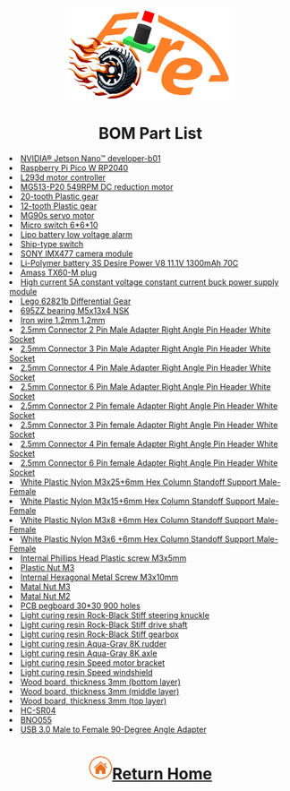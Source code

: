 <div align="center"><img src="../../other/img/logo.png" width="300" alt=" logo"></div>  

# <div align="center">BOM Part List </div>
<li><a href="https://robotkingdom.com.tw/product/rk-nvidia-jetson-nano-developer-b01/" target="_blank">NVIDIA® Jetson Nano™ developer-b01</a></li> 
<li><a href="https://piepie.com.tw/product/raspberry-pi-pico-w" target="_blank">Raspberry Pi Pico W RP2040</a></li> 
<li><a href="https://atceiling.blogspot.com/2019/08/arduino54l293d.html" target="_blank">L293d motor controller</a></li>
<li><a href="https://www.amazon.com/-/zh_TW/MG513-12V-%E6%B8%9B%E9%80%9F%E9%BD%92%E8%BC%AA%E9%A6%AC%E9%81%94%E7%B7%A8%E7%A2%BC%E5%99%A8%E4%BB%A3%E7%A2%BC%E9%80%9F%E5%BA%A6%E6%B8%AC%E9%87%8F-DIY-%E8%87%AA%E5%B9%B3%E8%A1%A1%E6%B1%BD%E8%BB%8A%E5%80%92%E7%BD%AE%E6%93%BA/dp/B0B3LXV4PL">	MG513-P20 549RPM DC reduction motor</a></li>  
<li><a href="https://shopee.tw/%E7%A3%9A%E5%AE%B6-LEGO-%E6%A8%82%E9%AB%98-%E9%BB%91%E8%89%B2-Technic-Gear-20-Tooth-20%E9%BD%92-%E9%BD%92%E8%BC%AA-%E9%9B%99%E6%96%9C%E9%BD%92-32269-18575-i.6132636.3545374403?sp_atk=b4725afb-8e48-42c3-9535-189357cc714f&xptdk=b4725afb-8e48-42c3-9535-189357cc714f">20-tooth Plastic gear<br></li>
<li><a href="https://shopee.tw/%E7%A3%9A%E5%AE%B6-LEGO-%E6%A8%82%E9%AB%98-%E7%A0%82%E8%89%B2-Technic-Gear-12-Tooth-Bevel-12%E9%BD%92-%E9%BD%92%E8%BC%AA-%E6%96%9C%E9%BD%92-6589-i.6132636.6022474995?sp_atk=3c5d233a-5569-46ab-8757-b6361b28e33e&xptdk=3c5d233a-5569-46ab-8757-b6361b28e33e">12-tooth Plastic gear<br></li>
<li><a href="https://www.amazon.com/-/zh_TW/dp/B0BFQLNDPM">MG90s servo motor</a></li>    
<li><a href="https://www.amazon.com/-/zh_TW/PLKXSEYUJ/dp/B0D4HZFM6S">Micro switch 6*6*10</a></li>  
<li><a href="https://www.amazon.in/Invento-Battery-Voltage-Indicator-Checker/dp/B072V44Q5Z">Lipo battery low voltage alarm </a></li>  
<li><a href="https://shopee.tw/%E8%BF%B7%E4%BD%A0%E8%88%B9%E5%9E%8B%E9%96%8B%E9%97%9C-10*15-%E8%88%B9%E5%9E%8B%E9%96%8B%E9%97%9C-%E8%BF%B7%E4%BD%A0%E9%96%8B%E9%97%9C-%E6%96%B9%E5%BD%A2%E9%96%8B%E9%97%9C-%E5%85%A9%E6%AE%B5%E9%96%8B%E9%97%9C-%E9%9B%BB%E6%BA%90%E9%96%8B%E9%97%9C-%E7%BF%B9%E6%9D%BF%E9%96%8B%E9%97%9C-i.30375838.1783185946" target="_blank">Ship-type switch</a></li>     
<li><a href="https://shopee.tw/%E7%8F%BE%E8%B2%A8-SONY-IMX477-%E6%94%9D%E5%BD%B1%E9%8F%A1%E9%A0%AD%E6%A8%A1%E7%B5%84-1230%E8%90%AC%E5%83%8F%E7%B4%A0-160%C2%B0%E5%BB%A3%E8%A7%92-%E6%94%AF%E6%8F%B4%E6%A8%B9%E8%8E%93%E6%B4%BECM3-4%E3%80%81Jetson-Nano-i.10207300.8215149686?srsltid=AfmBOor9HmpX2guySAnFvW5drNG4qJtdwx98_e6muraV4LUtXM50YR5Q" target="_blank">SONY IMX477 camera module</a></li>
<li><a href="https://shopee.tw/product/17393576/2036942264?gclid=Cj0KCQjw6KunBhDxARIsAKFUGs9xoiZB_LrSF3X4XfnN1sxM-tjzbX4T2Sw9XD0c0Rfc_tkPkczAbBcaApCXEALw_wcB">Li-Polymer battery 3S Desire Power V8 11.1V 1300mAh 70C </a></li>
<li><a href="https://www.3dprow.com/products/%E6%AD%A3%E5%BB%A0-amass-xt60-xt60-f-xt60-m-%E9%8D%8D%E9%87%91%E9%AB%98%E9%9B%BB%E6%B5%81%E6%8E%A5%E9%A0%AD">Amass TX60-M plug
</a></li>
<li><a href="https://www.amazon.com/NOYITO-DC-DC-Power-Supply-Module/dp/B07G456MS8">High current 5A constant voltage constant current buck power supply module</a></li>  
<li><a href="https://www.ruten.com.tw/item/show?22229822791893">Lego 62821b Differential Gear<br></li>
<li>695ZZ bearing M5x13x4 NSK<br></li>
<li>Iron wire 1.2mm 1.2mm<br></li>
<li><a href="https://jin-hua.com.tw/webc/html/product/show.aspx?num=10130&page=1&kw=2.5mm&kind=945">2.5mm Connector 2 Pin Male Adapter Right Angle Pin Header White Socket<br></li>
<li><a href="https://jin-hua.com.tw/webc/html/product/show.aspx?num=36932&page=2&kw=2.5mm&kind=945">2.5mm Connector 3 Pin Male Adapter Right Angle Pin Header White Socket<br></li>
<li><a href="https://jin-hua.com.tw/webc/html/product/show.aspx?num=10126&page=2&kw=2.5mm&kind=945">2.5mm Connector 4 Pin Male Adapter Right Angle Pin Header White Socket<br></li>
<li><a href="https://jin-hua.com.tw/webc/html/product/show.aspx?num=10120&page=7&kw=2.5mm&kind=945">2.5mm Connector 6 Pin Male Adapter Right Angle Pin Header White Socket<br></li>
<li><a href="https://jin-hua.com.tw/webc/html/product/show.aspx?num=10092&page=7&kw=2.5mm&kind=944">2.5mm Connector 2 Pin female Adapter Right Angle Pin Header White Socket<br></li>
<li><a href="https://jin-hua.com.tw/webc/html/product/show.aspx?num=10087&page=7&kw=2.5mm&kind=944">2.5mm Connector 3 Pin female Adapter Right Angle Pin Header White Socket<br></li>
<li><a href="https://jin-hua.com.tw/webc/html/product/show.aspx?num=10084&page=7&kw=2.5mm&kind=944">2.5mm Connector 4 Pin female Adapter Right Angle Pin Header White Socket<br></li>
<li><a href="https://jin-hua.com.tw/webc/html/product/show.aspx?num=10078&page=7&kw=2.5mm&kind=944">2.5mm Connector 6 Pin female Adapter Right Angle Pin Header White Socket<br></li>
<li><a href="https://www.amazon.com/Plastic-Column-Standoff-Support-Male-Female/dp/B0D2HQ57N4?th=1">White Plastic Nylon M3x25+6mm Hex Column Standoff Support Male-Female<br></li>
<li><a href="https://www.amazon.com/Plastic-Column-Standoff-Support-Male-Female/dp/B0D2HPNSF9?th=1">White Plastic Nylon M3x15+6mm Hex Column Standoff Support Male-Female<br></li>
<li><a href="https://www.amazon.com/Plastic-Column-Standoff-Support-Male-Female/dp/B0D2HMNKDB?th=1">White Plastic Nylon M3x8 +6mm Hex Column Standoff Support Male-Female<br></li>
<li><a href="https://www.amazon.com/Plastic-Column-Standoff-Support-Male-Female/dp/B0D2HNQMZ9?th=1">White Plastic Nylon M3x6 +6mm Hex Column Standoff Support Male-Female<br></li>
<li><a href="https://www.amazon.com/Plastic-Column-Standoff-Support-Male-Female/dp/B0D2HLZK7D?language=zh_TW&currency=USD&th=1">Internal Phillips Head Plastic screw M3x5mm<br></li>
<li><a href="https://www.amazon.com/Plastic-Column-Standoff-Support-Male-Female/dp/B0D2HNX9Q8?language=zh_TW&currency=USD&th=1">Plastic Nut M3<br></li>
<li>Internal Hexagonal Metal Screw M3x10mm<br></li>
<li>Matal Nut M3<br></li>
<li>Matal Nut M2<br></li>
<li><a href="https://jin-hua.com.tw/webc/html/product/show.aspx?num=33200&kw=%e9%9b%bb%e6%9c%a8%e6%9d%bf&kind=522">PCB pegboard 30*30 900 holes<br></li>
<li><a href="https://phrozen3d.com.tw/products/rock-black-resin?srsltid=AfmBOoo94jucOOHW7Ka7-inJUQ2FOdDzytZoz4bDYIRJxEL3ndSDEhIu">Light curing resin Rock-Black Stiff steering knuckle<br></li>
<li><a href="https://phrozen3d.com.tw/products/rock-black-resin?srsltid=AfmBOoo94jucOOHW7Ka7-inJUQ2FOdDzytZoz4bDYIRJxEL3ndSDEhIu">Light curing resin Rock-Black Stiff drive shaft<br></li>
<li><a href="https://phrozen3d.com.tw/products/rock-black-resin?srsltid=AfmBOoo94jucOOHW7Ka7-inJUQ2FOdDzytZoz4bDYIRJxEL3ndSDEhIu">Light curing resin Rock-Black Stiff gearbox<br></li>
<li><a href="https://phrozen3d.com.tw/products/speed-resin">Light curing resin Aqua-Gray 8K rudder<br></li>
<li><a href="https://phrozen3d.com.tw/products/speed-resin">Light curing resin Aqua-Gray 8K axle<br></li>
<li><a href="https://phrozen3d.com.tw/products/speed-resin">Light curing resin Speed motor bracket<br></li>
<li><a href="https://phrozen3d.com.tw/products/speed-resin">Light curing resin Speed windshield<br></li>
<li><a href="https://woodmall.com.tw/shop/product/3mm-s%e7%b4%9a%e7%99%bd%e4%bf%84%e6%a4%b4%e6%9c%a8%e6%9d%bf-60x90cm/">Wood board, thickness 3mm (bottom layer)<br></li>
<li><a href="https://woodmall.com.tw/shop/product/3mm-s%e7%b4%9a%e7%99%bd%e4%bf%84%e6%a4%b4%e6%9c%a8%e6%9d%bf-60x90cm/">Wood board, thickness 3mm (middle layer)<br></li>
<li><a href="https://woodmall.com.tw/shop/product/3mm-s%e7%b4%9a%e7%99%bd%e4%bf%84%e6%a4%b4%e6%9c%a8%e6%9d%bf-60x90cm/">Wood board, thickness 3mm (top layer)<br></li>
<li><a href="https://robotkingdom.com.tw/product/hc-sr04p-ultrasonic-ranger/">HC-SR04<br></li>
<li><a href="https://www.remisys.com.tw/product-page/bno055-absolute-orientation-sensor">BNO055<br></li>
<li><a href="https://shopee.tw/product/8434420/5734675597?d_id=5378b&uls_trackid=513hnbc500am&utm_content=3hNgpzXR9PuHuiqtWGiN3urPb5AP">USB 3.0 Male to Female 90-Degree Angle Adapter<br></li>

# <div align="center">![HOME](../../other/img/home.png)[Return Home](../../)</div>  

